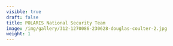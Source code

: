 ```yaml
---
visible: true
draft: false
title: POLARIS National Security Team
image: /img/gallery/312-1270086-230628-douglas-coulter-2.jpg
weight: 1
---
```

